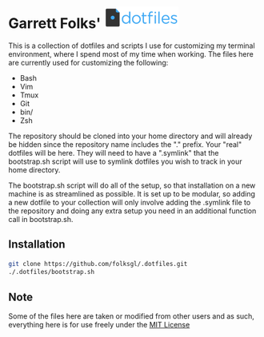 # Garrett Folks' <img src="dotfiles-logo.png" alt="dotfiles logo" width="150">

This is a collection of dotfiles and scripts I use for customizing my terminal
environment, where I spend most of my time when working. The files here
are currently used for customizing the following:

- Bash
- Vim
- Tmux
- Git
- bin/
- Zsh

The repository should be cloned into your home directory and will already be
hidden since the repository name includes the "." prefix. Your "real" dotfiles 
will be here. They will need to have a ".symlink" that the bootstrap.sh script
will use to symlink dotfiles you wish to track in your home directory.

The bootstrap.sh script will do all of the setup, so that installation on a new 
machine is as streamlined as possible. It is set up to be modular, so adding a 
new dotfile to your collection will only involve adding the .symlink file to the
repository and doing any extra setup you need in an additional function call in
bootstrap.sh.

## Installation
```sh
git clone https://github.com/folksgl/.dotfiles.git
./.dotfiles/bootstrap.sh
```

## Note

Some of the files here are taken or modified from other users and as such,
everything here is for use freely under the [MIT License](LICENSE)

